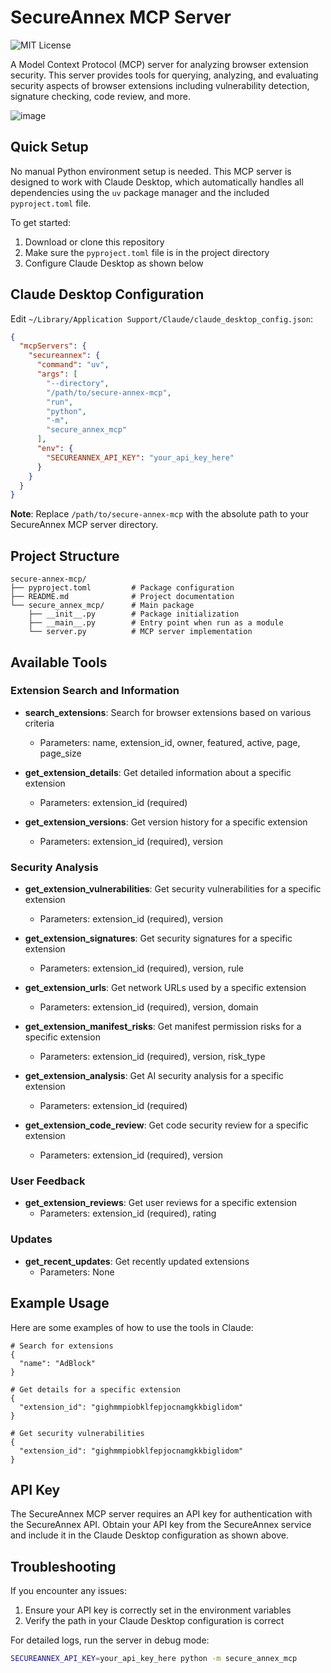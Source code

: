 # SecureAnnex MCP Server

![MIT License](https://img.shields.io/badge/license-MIT-green)

A Model Context Protocol (MCP) server for analyzing browser extension security. This server provides tools for querying, analyzing, and evaluating security aspects of browser extensions including vulnerability detection, signature checking, code review, and more.

![image](https://github.com/user-attachments/assets/82e029e2-4658-4ed7-b142-525b9be76f21)


## Quick Setup

No manual Python environment setup is needed. This MCP server is designed to work with Claude Desktop, which automatically handles all dependencies using the `uv` package manager and the included `pyproject.toml` file.

To get started:

1. Download or clone this repository
2. Make sure the `pyproject.toml` file is in the project directory
3. Configure Claude Desktop as shown below

## Claude Desktop Configuration

Edit `~/Library/Application Support/Claude/claude_desktop_config.json`:

```json
{
  "mcpServers": {
    "secureannex": {
      "command": "uv",
      "args": [
        "--directory",
        "/path/to/secure-annex-mcp",
        "run",
        "python",
        "-m",
        "secure_annex_mcp"
      ],
      "env": {
        "SECUREANNEX_API_KEY": "your_api_key_here"
      }
    }
  }
}
```

**Note**: Replace `/path/to/secure-annex-mcp` with the absolute path to your SecureAnnex MCP server directory.

## Project Structure

```
secure-annex-mcp/
├── pyproject.toml         # Package configuration
├── README.md              # Project documentation
└── secure_annex_mcp/      # Main package
    ├── __init__.py        # Package initialization
    ├── __main__.py        # Entry point when run as a module
    └── server.py          # MCP server implementation
```

## Available Tools

### Extension Search and Information

- **search_extensions**: Search for browser extensions based on various criteria
  - Parameters: name, extension_id, owner, featured, active, page, page_size

- **get_extension_details**: Get detailed information about a specific extension
  - Parameters: extension_id (required)

- **get_extension_versions**: Get version history for a specific extension
  - Parameters: extension_id (required), version

### Security Analysis

- **get_extension_vulnerabilities**: Get security vulnerabilities for a specific extension
  - Parameters: extension_id (required), version

- **get_extension_signatures**: Get security signatures for a specific extension
  - Parameters: extension_id (required), version, rule

- **get_extension_urls**: Get network URLs used by a specific extension
  - Parameters: extension_id (required), version, domain

- **get_extension_manifest_risks**: Get manifest permission risks for a specific extension
  - Parameters: extension_id (required), version, risk_type

- **get_extension_analysis**: Get AI security analysis for a specific extension
  - Parameters: extension_id (required)

- **get_extension_code_review**: Get code security review for a specific extension
  - Parameters: extension_id (required), version

### User Feedback

- **get_extension_reviews**: Get user reviews for a specific extension
  - Parameters: extension_id (required), rating

### Updates

- **get_recent_updates**: Get recently updated extensions
  - Parameters: None

## Example Usage

Here are some examples of how to use the tools in Claude:

```
# Search for extensions
{
  "name": "AdBlock"
}

# Get details for a specific extension
{
  "extension_id": "gighmmpiobklfepjocnamgkkbiglidom"
}

# Get security vulnerabilities
{
  "extension_id": "gighmmpiobklfepjocnamgkkbiglidom"
}
```

## API Key

The SecureAnnex MCP server requires an API key for authentication with the SecureAnnex API. Obtain your API key from the SecureAnnex service and include it in the Claude Desktop configuration as shown above.

## Troubleshooting

If you encounter any issues:

1. Ensure your API key is correctly set in the environment variables
2. Verify the path in your Claude Desktop configuration is correct

For detailed logs, run the server in debug mode:

```bash
SECUREANNEX_API_KEY=your_api_key_here python -m secure_annex_mcp

